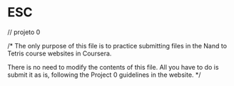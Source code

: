 # ESC

// projeto 0

/* The only purpose of this file is to practice submitting files
in the Nand to Tetris course websites in Coursera.

There is no need to modify the contents of this file.
All you have to do is submit it as is, following the 
Project 0 guidelines in the website. */
